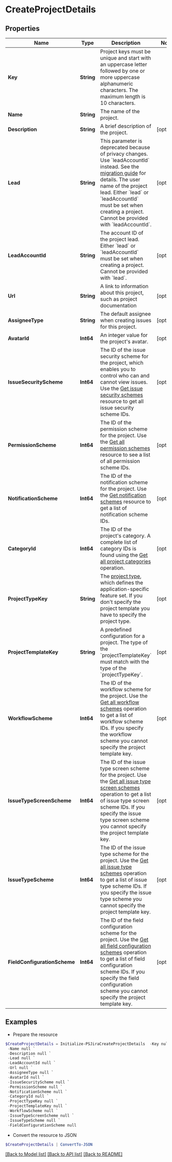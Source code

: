 # CreateProjectDetails
## Properties

Name | Type | Description | Notes
------------ | ------------- | ------------- | -------------
**Key** | **String** | Project keys must be unique and start with an uppercase letter followed by one or more uppercase alphanumeric characters. The maximum length is 10 characters. | 
**Name** | **String** | The name of the project. | 
**Description** | **String** | A brief description of the project. | [optional] 
**Lead** | **String** | This parameter is deprecated because of privacy changes. Use &#x60;leadAccountId&#x60; instead. See the [migration guide](https://developer.atlassian.com/cloud/jira/platform/deprecation-notice-user-privacy-api-migration-guide/) for details. The user name of the project lead. Either &#x60;lead&#x60; or &#x60;leadAccountId&#x60; must be set when creating a project. Cannot be provided with &#x60;leadAccountId&#x60;. | [optional] 
**LeadAccountId** | **String** | The account ID of the project lead. Either &#x60;lead&#x60; or &#x60;leadAccountId&#x60; must be set when creating a project. Cannot be provided with &#x60;lead&#x60;. | [optional] 
**Url** | **String** | A link to information about this project, such as project documentation | [optional] 
**AssigneeType** | **String** | The default assignee when creating issues for this project. | [optional] 
**AvatarId** | **Int64** | An integer value for the project&#39;s avatar. | [optional] 
**IssueSecurityScheme** | **Int64** | The ID of the issue security scheme for the project, which enables you to control who can and cannot view issues. Use the [Get issue security schemes](#api-rest-api-3-issuesecurityschemes-get) resource to get all issue security scheme IDs. | [optional] 
**PermissionScheme** | **Int64** | The ID of the permission scheme for the project. Use the [Get all permission schemes](#api-rest-api-3-permissionscheme-get) resource to see a list of all permission scheme IDs. | [optional] 
**NotificationScheme** | **Int64** | The ID of the notification scheme for the project. Use the [Get notification schemes](#api-rest-api-3-notificationscheme-get) resource to get a list of notification scheme IDs. | [optional] 
**CategoryId** | **Int64** | The ID of the project&#39;s category. A complete list of category IDs is found using the [Get all project categories](#api-rest-api-3-projectCategory-get) operation. | [optional] 
**ProjectTypeKey** | **String** | The [project type](https://confluence.atlassian.com/x/GwiiLQ#Jiraapplicationsoverview-Productfeaturesandprojecttypes), which defines the application-specific feature set. If you don&#39;t specify the project template you have to specify the project type. | [optional] 
**ProjectTemplateKey** | **String** | A predefined configuration for a project. The type of the &#x60;projectTemplateKey&#x60; must match with the type of the &#x60;projectTypeKey&#x60;. | [optional] 
**WorkflowScheme** | **Int64** | The ID of the workflow scheme for the project. Use the [Get all workflow schemes](#api-rest-api-3-workflowscheme-get) operation to get a list of workflow scheme IDs. If you specify the workflow scheme you cannot specify the project template key. | [optional] 
**IssueTypeScreenScheme** | **Int64** | The ID of the issue type screen scheme for the project. Use the [Get all issue type screen schemes](#api-rest-api-3-issuetypescreenscheme-get) operation to get a list of issue type screen scheme IDs. If you specify the issue type screen scheme you cannot specify the project template key. | [optional] 
**IssueTypeScheme** | **Int64** | The ID of the issue type scheme for the project. Use the [Get all issue type schemes](#api-rest-api-3-issuetypescheme-get) operation to get a list of issue type scheme IDs. If you specify the issue type scheme you cannot specify the project template key. | [optional] 
**FieldConfigurationScheme** | **Int64** | The ID of the field configuration scheme for the project. Use the [Get all field configuration schemes](#api-rest-api-3-fieldconfigurationscheme-get) operation to get a list of field configuration scheme IDs. If you specify the field configuration scheme you cannot specify the project template key. | [optional] 

## Examples

- Prepare the resource
```powershell
$CreateProjectDetails = Initialize-PSJiraCreateProjectDetails  -Key null `
 -Name null `
 -Description null `
 -Lead null `
 -LeadAccountId null `
 -Url null `
 -AssigneeType null `
 -AvatarId null `
 -IssueSecurityScheme null `
 -PermissionScheme null `
 -NotificationScheme null `
 -CategoryId null `
 -ProjectTypeKey null `
 -ProjectTemplateKey null `
 -WorkflowScheme null `
 -IssueTypeScreenScheme null `
 -IssueTypeScheme null `
 -FieldConfigurationScheme null
```

- Convert the resource to JSON
```powershell
$CreateProjectDetails | ConvertTo-JSON
```

[[Back to Model list]](../README.md#documentation-for-models) [[Back to API list]](../README.md#documentation-for-api-endpoints) [[Back to README]](../README.md)

